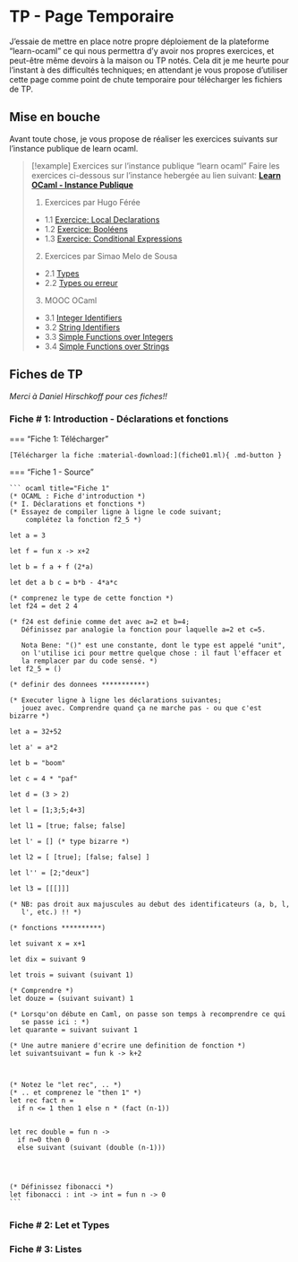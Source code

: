 # TP - Page Temporaire
J’essaie de mettre en place notre propre déploiement de la plateforme “learn-ocaml” ce qui nous permettra d’y avoir nos propres exercices, et peut-être même devoirs à la maison ou TP notés. Cela dit je me heurte pour l’instant à des difficultés techniques; en attendant je vous propose d’utiliser cette page comme point de chute temporaire pour télécharger les fichiers de TP.

## Mise en bouche

Avant toute chose, je vous propose de réaliser les exercices suivants sur l’instance publique de learn ocaml.

> [!example] Exercices sur l’instance publique “learn ocaml”
> Faire les exercices ci-dessous sur l’instance hebergée au lien suivant: [**Learn OCaml - Instance Publique**](https://ocaml-sf.org/learn-ocaml-public/)
> 1. Exercices par Hugo Férée
> 	- 1.1 [Exercice: Local Declarations](https://ocaml-sf.org/learn-ocaml-public/exercise.html#id=hferee/1.2_declarations&tab=text)
> 	- 1.2 [Exercice: Booléens](https://ocaml-sf.org/learn-ocaml-public/exercise.html#id=hferee/1.3_bool&tab=text)
> 	- 1.3 [Exercice: Conditional Expressions](https://ocaml-sf.org/learn-ocaml-public/exercise.html#id=hferee/1.4_conditionals&tab=text&prelude=shown)
> 2. Exercices par Simao Melo de Sousa
> 	- 2.1 [Types](https://ocaml-sf.org/learn-ocaml-public/exercise.html#id=smelodesousa/F1/1-type&tab=text) 
> 	- 2.2 [Types ou erreur](https://ocaml-sf.org/learn-ocaml-public/exercise.html#id=smelodesousa/F1/1-type-error&tab=text)
> 3. MOOC OCaml
> 	- 3.1 [Integer Identifiers](https://ocaml-sf.org/learn-ocaml-public/exercise.html#id=mooc/week1/seq3/ex1&tab=text&prelude=shown)
> 	- 3.2 [String Identifiers](https://ocaml-sf.org/learn-ocaml-public/exercise.html#id=mooc/week1/seq3/ex2&tab=text)
> 	- 3.3 [Simple Functions over Integers](https://ocaml-sf.org/learn-ocaml-public/exercise.html#id=mooc/week1/seq4/ex1&tab=text&prelude=shown)
> 	- 3.4 [Simple Functions over Strings](https://ocaml-sf.org/learn-ocaml-public/exercise.html#id=mooc/week1/seq4/ex2&tab=text)


## Fiches de TP
*Merci à Daniel Hirschkoff pour ces fiches!!*
### Fiche # 1: Introduction - Déclarations et fonctions

=== “Fiche 1: Télécharger”

    [Télécharger la fiche :material-download:](fiche01.ml){ .md-button }

=== “Fiche 1 - Source”

    ``` ocaml title="Fiche 1"
    (* OCAML : Fiche d'introduction *)
    (* I. Déclarations et fonctions *)
    (* Essayez de compiler ligne à ligne le code suivant; 
    	complétez la fonction f2_5 *)
    
    let a = 3
    
    let f = fun x -> x+2
    
    let b = f a + f (2*a)
    
    let det a b c = b*b - 4*a*c
    
    (* comprenez le type de cette fonction *)
    let f24 = det 2 4
    
    (* f24 est definie comme det avec a=2 et b=4;
       Définissez par analogie la fonction pour laquelle a=2 et c=5.
    
       Nota Bene: "()" est une constante, dont le type est appelé "unit",
       on l'utilise ici pour mettre quelque chose : il faut l'effacer et
       la remplacer par du code sensé. *)
    let f2_5 = ()
    
    (* definir des donnees ***********)
                                       
    (* Executer ligne à ligne les déclarations suivantes; 
       jouez avec. Comprendre quand ça ne marche pas - ou que c'est bizarre *)
    
    let a = 32+52
    
    let a' = a*2
    
    let b = "boom"
    
    let c = 4 * "paf"
    
    let d = (3 > 2)
    
    let l = [1;3;5;4+3]
    
    let l1 = [true; false; false]
    
    let l' = [] (* type bizarre *)
    
    let l2 = [ [true]; [false; false] ]
    
    let l'' = [2;"deux"]
    
    let l3 = [[[]]]
    
    (* NB: pas droit aux majuscules au debut des identificateurs (a, b, l,
       l', etc.) !! *)
    
    (* fonctions **********)
    
    let suivant x = x+1
    
    let dix = suivant 9
    
    let trois = suivant (suivant 1)
    
    (* Comprendre *)
    let douze = (suivant suivant) 1
    
    (* Lorsqu'on débute en Caml, on passe son temps à recomprendre ce qui
       se passe ici : *)
    let quarante = suivant suivant 1
    
    (* Une autre maniere d'ecrire une definition de fonction *)
    let suivantsuivant = fun k -> k+2
    
    
    
    (* Notez le "let rec", .. *)
    (* .. et comprenez le "then 1" *)
    let rec fact n =
      if n <= 1 then 1 else n * (fact (n-1))
    
    
    let rec double = fun n -> 
      if n=0 then 0
      else suivant (suivant (double (n-1)))
    
    
    
    
    (* Définissez fibonacci *)
    let fibonacci : int -> int = fun n -> 0
    ```


### Fiche # 2: Let et Types

### Fiche # 3: Listes
